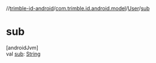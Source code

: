 //[trimble-id-android](../../../index.md)/[com.trimble.id.android.model](../index.md)/[User](index.md)/[sub](sub.md)

# sub

[androidJvm]\
val [sub](sub.md): [String](https://kotlinlang.org/api/latest/jvm/stdlib/kotlin/-string/index.html)
